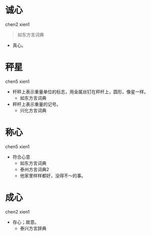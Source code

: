 # 诚心
chen2 xien1
> 如东方言词典
- 真心。

# 秤星
chen5 xien1
+ 秆秤上表示重量单位的标志，用金属丝钉在秤杆上，圆形，像星一样。
  * 如东方言词典
+ 秤杆上表示重量的记号。
  * 兴化方言词典

# 称心
chen5 xien1
+ 符合心意
  * 如东方言词典
  * 泰州方言词典2
  - 他家里样样都好，没得不～的事。

# 成心
chen2 xien1
+ 存心；故意。
  * 泰兴方言辞典
